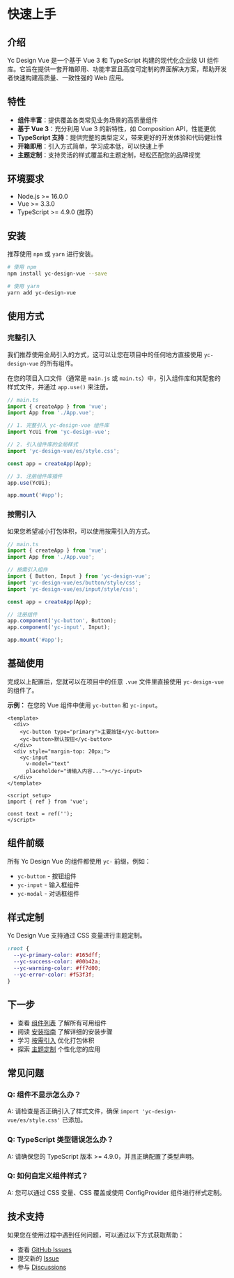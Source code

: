 # 快速上手

## 介绍

Yc Design Vue 是一个基于 Vue 3 和 TypeScript 构建的现代化企业级 UI 组件库。它旨在提供一套开箱即用、功能丰富且高度可定制的界面解决方案，帮助开发者快速构建高质量、一致性强的 Web 应用。

## 特性

- **组件丰富**：提供覆盖各类常见业务场景的高质量组件
- **基于 Vue 3**：充分利用 Vue 3 的新特性，如 Composition API，性能更优
- **TypeScript 支持**：提供完整的类型定义，带来更好的开发体验和代码健壮性
- **开箱即用**：引入方式简单，学习成本低，可以快速上手
- **主题定制**：支持灵活的样式覆盖和主题定制，轻松匹配您的品牌视觉

## 环境要求

- Node.js >= 16.0.0
- Vue >= 3.3.0
- TypeScript >= 4.9.0 (推荐)

## 安装

推荐使用 `npm` 或 `yarn` 进行安装。

```bash
# 使用 npm
npm install yc-design-vue --save

# 使用 yarn
yarn add yc-design-vue
```

## 使用方式

### 完整引入

我们推荐使用全局引入的方式，这可以让您在项目中的任何地方直接使用 `yc-design-vue` 的所有组件。

在您的项目入口文件（通常是 `main.js` 或 `main.ts`）中，引入组件库和其配套的样式文件，并通过 `app.use()` 来注册。

```typescript
// main.ts
import { createApp } from 'vue';
import App from './App.vue';

// 1. 完整引入 yc-design-vue 组件库
import YcUi from 'yc-design-vue';

// 2. 引入组件库的全局样式
import 'yc-design-vue/es/style.css';

const app = createApp(App);

// 3. 注册组件库插件
app.use(YcUi);

app.mount('#app');
```

### 按需引入

如果您希望减小打包体积，可以使用按需引入的方式。

```typescript
// main.ts
import { createApp } from 'vue';
import App from './App.vue';

// 按需引入组件
import { Button, Input } from 'yc-design-vue';
import 'yc-design-vue/es/button/style/css';
import 'yc-design-vue/es/input/style/css';

const app = createApp(App);

// 注册组件
app.component('yc-button', Button);
app.component('yc-input', Input);

app.mount('#app');
```

## 基础使用

完成以上配置后，您就可以在项目中的任意 `.vue` 文件里直接使用 `yc-design-vue` 的组件了。

**示例：**
在您的 Vue 组件中使用 `yc-button` 和 `yc-input`。

```vue
<template>
  <div>
    <yc-button type="primary">主要按钮</yc-button>
    <yc-button>默认按钮</yc-button>
  </div>
  <div style="margin-top: 20px;">
    <yc-input
      v-model="text"
      placeholder="请输入内容..."></yc-input>
  </div>
</template>

<script setup>
import { ref } from 'vue';

const text = ref('');
</script>
```

## 组件前缀

所有 Yc Design Vue 的组件都使用 `yc-` 前缀，例如：

- `yc-button` - 按钮组件
- `yc-input` - 输入框组件
- `yc-modal` - 对话框组件

## 样式定制

Yc Design Vue 支持通过 CSS 变量进行主题定制。

```css
:root {
  --yc-primary-color: #165dff;
  --yc-success-color: #00b42a;
  --yc-warning-color: #ff7d00;
  --yc-error-color: #f53f3f;
}
```

## 下一步

- 查看 [组件列表](/components/button/index.md) 了解所有可用组件
- 阅读 [安装指南](/guide/installation) 了解详细的安装步骤
- 学习 [按需引入](/guide/import) 优化打包体积
- 探索 [主题定制](/guide/theme) 个性化您的应用

## 常见问题

### Q: 组件不显示怎么办？

A: 请检查是否正确引入了样式文件，确保 `import 'yc-design-vue/es/style.css'` 已添加。

### Q: TypeScript 类型错误怎么办？

A: 请确保您的 TypeScript 版本 >= 4.9.0，并且正确配置了类型声明。

### Q: 如何自定义组件样式？

A: 您可以通过 CSS 变量、CSS 覆盖或使用 ConfigProvider 组件进行样式定制。

## 技术支持

如果您在使用过程中遇到任何问题，可以通过以下方式获取帮助：

- 查看 [GitHub Issues](https://github.com/boy-twilight-lee/yc-design-vue/issues)
- 提交新的 [Issue](https://github.com/boy-twilight-lee/yc-design-vue/issues/new)
- 参与 [Discussions](https://github.com/boy-twilight-lee/yc-design-vue/discussions)
